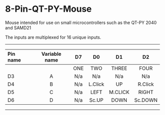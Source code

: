 # 8-Pin-QT-PY-Mouse
Mouse intended for use on small microcontrollers such as the QT-PY 2040 and SAMD21

The inputs are multiplexed for 16 unique inputs. 
___________________________________________________________________________________
| Pin name | Variable name |   D7      |     D0      |    D1    |   D2  |
|:---------|:-------------:|:---------:|:-----------:|:--------:|:-----:|
|          |               |   ONE     |     TWO     |   THREE  | FOUR  |
|   D3     |       A       |   N/a     |    N/a      |    N/a   |  N/a  |
|   D4     |       B       |    N/a    |   L.Click   |    UP   | R.Click |
|   D5     |       C       |    N/a    |    LEFT     | M.CLICK | RIGHT  |
|  D6      |      D        |    N/a    |   Sc.UP     | DOWN   | Sc.DOWN |
_______________________________________________________________________________________

